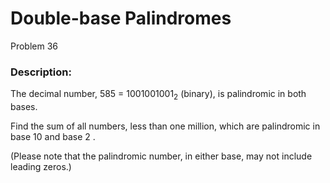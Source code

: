 # Double-base Palindromes
Problem 36
### Description:
The decimal number, 585 = 1001001001<sub>2</sub>
 (binary), is palindromic in both bases.

Find the sum of all numbers, less than one million, which are palindromic in base 10
 and base 2
.

(Please note that the palindromic number, in either base, may not include leading zeros.)